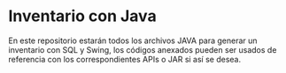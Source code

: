 # Inventario con Java
En este repositorio estarán todos los archivos JAVA para generar un inventario con SQL y Swing, los códigos anexados pueden ser usados de referencia con los correspondientes APIs o JAR si así se desea.
